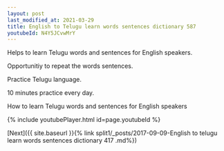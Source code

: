 ```yaml
---
layout: post
last_modified_at: 2021-03-29
title: English to Telugu learn words sentences dictionary 587 
youtubeId: N4Y5JCvwMrY
---
```

 
 
Helps to learn Telugu words and sentences for English speakers.

Opportunitiy to repeat the words sentences. 

Practice Telugu language. 
 
10 minutes practice every day. 
 
How to learn Telugu words and sentences for English speakers 
 
{% include youtubePlayer.html id=page.youtubeId %}
 
 
[Next]({{ site.baseurl }}{% link  split1/_posts/2017-09-09-English to telugu learn words sentences dictionary 417 .md%})
 
